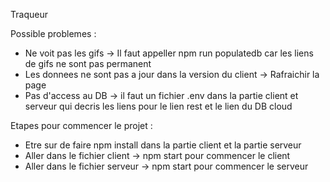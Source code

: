 Traqueur

Possible problemes :
- Ne voit pas les gifs -> Il faut appeller npm run populatedb car les liens de gifs ne sont pas permanent
- Les donnees ne sont pas a jour dans la version du client -> Rafraichir la page
- Pas d'access au DB -> il faut un fichier .env dans la partie client et serveur qui decris les liens pour le lien rest et le lien du DB cloud

Etapes pour commencer le projet :
- Etre sur de faire npm install dans la partie client et la partie serveur
- Aller dans le fichier client -> npm start pour commencer le client
- Aller dans le fichier serveur -> npm start pour commencer le serveur
